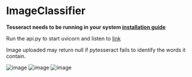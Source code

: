# ImageClassifier


**Tesseract  needs to be running in your system [installation guide](https://tesseract-ocr.github.io/tessdoc/Installation.html)**

Run the api.py to start  uvicorn and listen to [link](http://127.0.0.1:8000) 

Image uploaded may return null if pytesseract fails to identify the words it contain.


![image](https://user-images.githubusercontent.com/60697895/136690875-472e64e6-65c0-4493-8a27-3cbe7028a6b0.png)
![image](https://user-images.githubusercontent.com/60697895/136690903-3baf43c2-2207-4ba6-b21e-90b74f9c489e.png)
![image](https://user-images.githubusercontent.com/60697895/136690932-4a6dd1d7-c663-4820-8e48-02d6fc31e23b.png)
